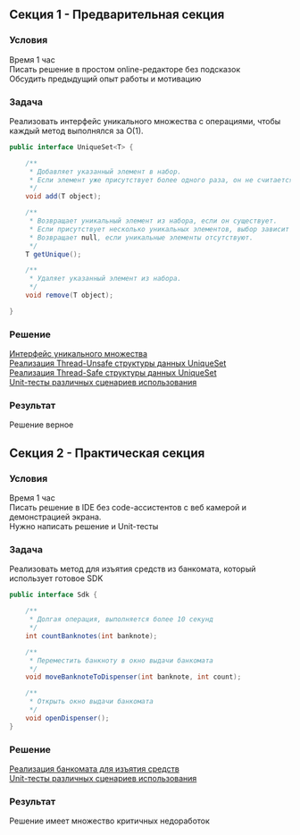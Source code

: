 ## Секция 1 - Предварительная секция

### Условия

Время 1 час</br>
Писать решение в простом online-редакторе без подсказок</br>
Обсудить предыдущий опыт работы и мотивацию

### Задача

Реализовать интерфейс уникального множества с операциями, чтобы каждый метод выполнялся за O(1). 

```java
public interface UniqueSet<T> {

    /**
     * Добавляет указанный элемент в набор.
     * Если элемент уже присутствует более одного раза, он не считается уникальным.
     */
    void add(T object);

    /**
     * Возвращает уникальный элемент из набора, если он существует.
     * Если присутствует несколько уникальных элементов, выбор зависит от реализации.
     * Возвращает null, если уникальные элементы отсутствуют.
     */
    T getUnique();

    /**
     * Удаляет указанный элемент из набора.
     */
    void remove(T object);

}
```

### Решение

<a href="./preliminary/src/main/java/me/func/section/UniqueSet.java">Интерфейс уникального множества</a></br>
<a href="./preliminary/src/main/java/me/func/section/UnsafeUniqueSet.java">Реализация Thread-Unsafe структуры данных UniqueSet</a></br>
<a href="./preliminary/src/main/java/me/func/section/ConcurrentUniqueSet.java">Реализация Thread-Safe структуры данных UniqueSet</a></br>
<a href="./preliminary/src/test/java/me/func/section/UniqueSetTest.java">Unit-тесты различных сценариев использования</a></br>

### Результат

Решение верное

## Секция 2 - Практическая секция

### Условия

Время 1 час</br>
Писать решение в IDE без code-ассистентов с веб камерой и демонстрацией экрана.</br>
Нужно написать решение и Unit-тесты

### Задача

Реализовать метод для изъятия средств из банкомата, который использует
готовое SDK 

```java
public interface Sdk {

    /**
     * Долгая операция, выполняется более 10 секунд
     */
    int countBanknotes(int banknote);

    /**
     * Переместить банкноту в окно выдачи банкомата
     */
    void moveBanknoteToDispenser(int banknote, int count);

    /**
     * Открыть окно выдачи банкомата
     */
    void openDispenser();
}
```

### Решение

<a href="./practical/src/main/java/me/func/section/ATM.java">Реализация банкомата для изъятия средств</a></br>
<a href="./practical/src/test/java/me/func/section/ATMTest.java">Unit-тесты различных сценариев использования</a></br>

### Результат

Решение имеет множество критичных недоработок